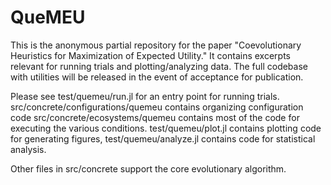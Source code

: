 # QueMEU
This is the anonymous partial repository for the paper "Coevolutionary Heuristics for Maximization of Expected Utility." It contains excerpts relevant for running trials and plotting/analyzing data. The full codebase with utilities will be released in the event of acceptance for publication.

Please see test/quemeu/run.jl for an entry point for running trials.
src/concrete/configurations/quemeu contains organizing configuration code
src/concrete/ecosystems/quemeu contains most of the code for executing the various conditions.
test/quemeu/plot.jl contains plotting code for generating figures,
test/quemeu/analyze.jl contains code for statistical analysis.

Other files in src/concrete support the core evolutionary algorithm.
